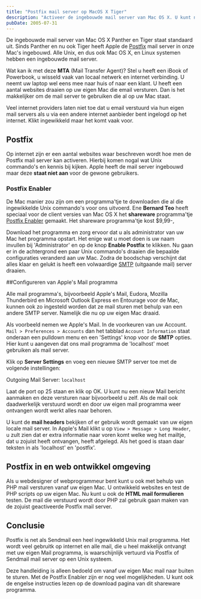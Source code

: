 ```yaml
---
title: "Postfix mail server op MacOS X Tiger"
description: "Activeer de ingebouwde mail server van Mac OS X. U kunt nu vanaf uw eigen Mac direct mail versturen."
pubDate: 2005-07-31
---
```


De ingebouwde mail server van Mac OS X Panther en Tiger staat standaard uit. Sinds Panther en nu ook Tiger heeft Apple de [Postfix](<http://en.wikipedia.org/wiki/Postfix_(software)>) mail server in onze Mac's ingebouwd. Alle Unix, en dus ook Mac OS X, en Linux systemen hebben een ingebouwde mail server.

Wat kan ik met deze **MTA** (Mail Transfer Agent)? Stel u heeft een iBook of Powerbook, u wisseld vaak van locaal netwerk en internet verbinding. U neemt uw laptop wel eens mee naar huis of naar een klant. U heeft een aantal websites draaien op uw eigen Mac die email versturen. Dan is het makkelijker om de mail server te gebruiken die al op uw Mac staat.

Veel internet providers laten niet toe dat u email verstuurd via hun eigen mail servers als u via een andere internet aanbieder bent ingelogd op het internet. Klikt ingewikkeld maar het komt vaak voor.

## Postfix

Op internet zijn er een aantal websites waar beschreven wordt hoe men de Postfix mail server kan activeren. Hierbij komen nogal wat Unix commando's en kennis bij kijken. Apple heeft de mail server ingebouwd maar deze **staat niet aan** voor de gewone gebruikers.

### Postfix Enabler

De Mac manier zou zijn om een programma'tje te downloaden die al die ingewikkelde Unix commando's voor ons uitvoerd. Ene **Bernard Teo** heeft speciaal voor de client versies van Mac OS X het **shareware** programma'tje [Postfix Enabler](http://www.cutedgesystems.com/software/PostfixEnabler/) gemaakt. Het shareware programma'tje kost $9,99-,

Download het programma en zorg ervoor dat u als administrator van uw Mac het programma opstart. Het enige wat u moet doen is uw naam invullen bij 'Administrator' en op de knop **Enable Postfix** te klikken. Nu gaan er in de achtergrond een paar Unix commando's draaien die bepaalde configuraties veranderd aan uw Mac. Zodra de boodschap verschijnt dat alles klaar en gelukt is heeft een volwaardige [SMTP](http://en.wikipedia.org/wiki/SMTP-AUTH) (uitgaande mail) server draaien.

##Configureren van Apple's Mail programma

Alle mail programma's, bijvoorbeeld Apple's Mail, Eudora, Mozilla Thunderbird en Microsoft Outlook Express en Entourage voor de Mac, kunnen ook zo ingesteld worden dat ze mail sturen met behulp van een andere SMTP server. Namelijk die nu op uw eigen Mac draaid.

Als voorbeeld nemen we Apple's Mail. In de voorkeuren van uw Account. `Mail > Preferences > Accounts` dan het tabblad `Account Information` staat onderaan een pulldown menu en een 'Settings' knop voor de **SMTP** opties. Hier kunt u aangeven dat ons mail programma de 'localhost' moet gebruiken als mail server.

Klik op **Server Settings** en voeg een nieuwe SMTP server toe met de volgende instellingen:

Outgoing Mail Server: `localhost`

Laat de port op 25 staan en klik op OK. U kunt nu een nieuw Mail bericht aanmaken en deze versturen naar bijvoorbeeld u zelf. Als de mail ook daadwerkelijk verstuurd wordt en door uw eigen mail programma weer ontvangen wordt werkt alles naar behoren.

U kunt de **mail headers** bekijken of er gebruik wordt gemaakt van uw eigen locale mail server. In Apple's Mail klikt u op `View > Message > Long Header`, u zult zien dat er extra informatie naar voren komt welke weg het mailtje, dat u zojuist heeft ontvangen, heeft afgelegd. Als het goed is staan daar teksten in als 'localhost' en 'postfix'.

## Postfix in en web ontwikkel omgeving

Als u webdesigner of webprogrammeur bent kunt u ook met behulp van PHP mail versturen vanaf uw eigen Mac. U ontwikkeld websites en test de PHP scripts op uw eigen Mac. Nu kunt u ook de **HTML mail formulieren** testen. De mail die verstuurd wordt door PHP zal gebruik gaan maken van de zojuist geactiveerde Postfix mail server.

## Conclusie

Postfix is net als Sendmail een heel ingewikkeld Unix mail programma. Het wordt veel gebruitk op internet en alle mail, die u heel makkelijk ontvangt met uw eigen Mail programma, is waarschijnlijk vertuurd via Postfix of Sendmail mail server op een Unix systeem.

Deze handleiding is alleen bedoeld om vanaf uw eigen Mac mail naar buiten te sturen. Met de Postfix Enabler zijn er nog veel mogelijkheden. U kunt ook de engelse instructies lezen op de download pagina van dit shareware programma.
